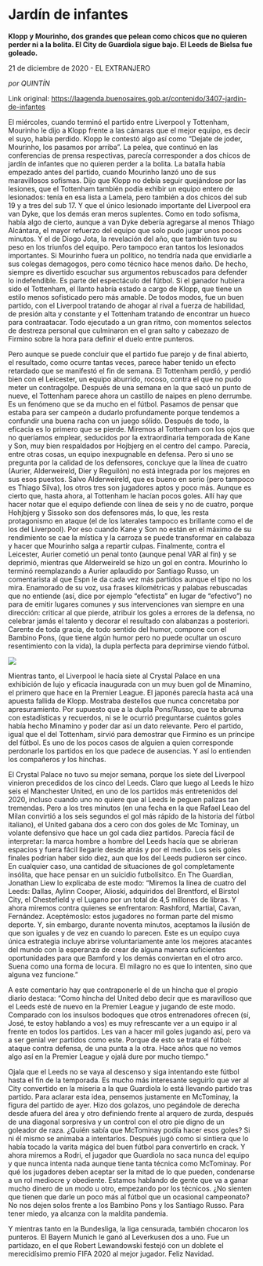 # Jardín de infantes

**Klopp y Mourinho, dos grandes que pelean como chicos que no quieren perder ni a la bolita. El City de Guardiola sigue bajo. El Leeds de Bielsa fue goleado.**

21 de diciembre de 2020 -  EL EXTRANJERO

_por QUINTÍN_

Link original: https://laagenda.buenosaires.gob.ar/contenido/3407-jardin-de-infantes



El miércoles, cuando terminó el partido entre Liverpool y Tottenham, Mourinho le dijo a Klopp frente a las cámaras que el mejor equipo, es decir el suyo, había perdido. Klopp le contestó algo así como “Dejate de joder, Mourinho, los pasamos por arriba”. La pelea, que continuó en las conferencias de prensa respectivas, parecía corresponder a dos chicos de jardín de infantes que no quieren perder a la bolita. La batalla había empezado antes del partido, cuando Mourinho lanzó uno de sus maravillosos sofismas. Dijo que Klopp no debía seguir quejándose por las lesiones, que el Tottenham también podía exhibir un equipo entero de lesionados: tenía en esa lista a Lamela, pero también a dos chicos del sub 19 y a tres del sub 17. Y que el único lesionado importante del Liverpool era van Dyke, que los demás eran meros suplentes. Como en todo sofisma, había algo de cierto, aunque a van Dyke debería agregarse al menos Thiago Alcántara, el mayor refuerzo del equipo que solo pudo jugar unos pocos minutos. Y el de Diogo Jota, la revelación del año, que también tuvo su peso en los triunfos del equipo. Pero tampoco eran tantos los lesionados importantes. Si Mourinho fuera un político, no tendría nada que envidiarle a sus colegas demagogos, pero como técnico hace menos daño. De hecho, siempre es divertido escuchar sus argumentos rebuscados para defender lo indefendible. Es parte del espectáculo del fútbol. Si el ganador hubiera sido el Tottenham, el llanto habría estado a cargo de Klopp, que tiene un estilo menos sofisticado pero más amable. De todos modos, fue un buen partido, con el Liverpool tratando de ahogar al rival a fuerza de habilidad, de presión alta y constante y el Tottenham tratando de encontrar un hueco para contraatacar. Todo ejecutado a un gran ritmo, con momentos selectos de destreza personal que culminaron en el gran salto y cabezazo de Firmino sobre la hora para definir el duelo entre punteros.




Pero aunque se puede concluir que el partido fue parejo y de final abierto, el resultado, como ocurre tantas veces, parece haber tenido un efecto retardado que se manifestó el fin de semana. El Tottenham perdió, y perdió bien con el Leicester, un equipo aburrido, rocoso, contra el que no pudo meter un contragolpe. Después de una semana en la que sacó un punto de nueve, el Tottenham parece ahora un castillo de naipes en pleno derrumbe. Es un fenómeno que se da mucho en el fútbol. Pasamos de pensar que estaba para ser campeón a dudarlo profundamente porque tendemos a confundir una buena racha con un juego sólido. Después de todo, la eficacia es lo primero que se pierde. Miremos al Tottenham con los ojos que no queríamos emplear, seducidos por la extraordinaria temporada de Kane y Son, muy bien respaldados por Hojbjerg en el centro del campo. Parecía, entre otras cosas, un equipo inexpugnable en defensa. Pero si uno se pregunta por la calidad de los defensores, concluye que la línea de cuatro (Aurier, Alderweireld, Dier y Reguilón) no está integrada por los mejores en sus esos puestos. Salvo Alderweireld, que es bueno en serio (pero tampoco es Thiago Silva), los otros tres son jugadores aptos y poco más. Aunque es cierto que, hasta ahora, al Tottenham le hacían pocos goles. Allí hay que hacer notar que el equipo defiende con línea de seis y no de cuatro, porque Hohjbjerg y Sissoko son dos defensores más, lo que, les resta protagonismo en ataque (el de los laterales tampoco es brillante como el de los del Liverpool). Por eso cuando Kane y Son no están en el máximo de su rendimiento se cae la mística y la carroza se puede transformar en calabaza y hacer que Mourinho salga a repartir culpas. Finalmente, contra el Leicester, Aurier cometió un penal tonto (aunque penal VAR al fin) y se deprimió, mientras que Alderweireld se hizo un gol en contra. Mourinho lo terminó reemplazando a Aurier aplaudido por Santiago Russo, un comentarista al que Espn le da cada vez más partidos aunque el tipo no los mira. Enamorado de su voz, usa frases kilométricas y palabas rebuscadas que no entiende (así, dice por ejemplo “efectista” en lugar de “efectivo”) no para de emitir lugares comunes y sus intervenciones van siempre en una dirección: criticar al que pierde, atribuir los goles a errores de la defensa, no celebrar jamás el talento y decorar el resultado con alabanzas a posteriori. Carente de toda gracia, de todo sentido del humor, compone con el Bambino Pons, (que tiene algún humor pero no puede ocultar un oscuro resentimiento con la vida), la dupla perfecta para deprimirse viendo fútbol.




[![](https://img.youtube.com/vi/QaoHrr2f054/0.jpg)](https://www.youtube.com/watch?v=QaoHrr2f054)




Mientras tanto, el Liverpool le hacía siete al Crystal Palace en una exhibición de lujo y eficacia inaugurada con un muy buen gol de Minamino, el primero que hace en la Premier League. El japonés parecía hasta acá una apuesta fallida de Klopp. Mostraba destellos que nunca concretaba por apresuramiento. Por supuesto que a la dupla Pons/Russo, que te abruma con estadísticas y recuerdos, ni se le ocurrió preguntarse cuántos goles había hecho Minamino y poder dar así un dato relevante. Pero el partido, igual que el del Tottenham, sirvió para demostrar que Firmino es un príncipe del fútbol. Es uno de los pocos casos de alguien a quien corresponde perdonarle los partidos en los que padece de ausencias. Y así lo entienden los compañeros y los hinchas.




El Crystal Palace no tuvo su mejor semana, porque los siete del Liverpool vinieron precedidos de los cinco del Leeds. Claro que luego al Leeds le hizo seis el Manchester United, en uno de los partidos más entretenidos del 2020, incluso cuando uno no quiere que al Leeds le peguen palizas tan tremendas. Pero a los tres minutos (en una fecha en la que Rafael Leao del Milan convirtió a los seis segundos el gol más rápido de la historia del fútbol italiano), el United gabana dos a cero con dos goles de Mc Tominay, un volante defensivo que hace un gol cada diez partidos. Parecía fácil de interpretar: la marca hombre a hombre del Leeds hacía que se abrieran espacios y fuera fácil llegarle desde atrás y por el medio. Los seis goles finales podrían haber sido diez, aun que los del Leeds pudieron ser cinco. En cualquier caso, una cantidad de situaciones de gol completamente insólita, que hace pensar en un suicidio futbolísitco. En The Guardian, Jonathan Liew lo explicaba de este modo: “Miremos la línea de cuatro del Leeds: Dallas, Aylinn Cooper, Alioski, adquiridos del Brentford, el Birstol City, el Chestefield y el Lugano por un total de 4,5 millones de libras. Y ahora miremos contra quienes se enfrentaron: Rashford, Martial, Cavan, Fernández. Aceptémoslo: estos jugadores no forman parte del mismo deporte. Y, sin embargo, durante noventa minutos, aceptamos la ilusión de que son iguales y de vez en cuando lo parecen. Este es un equipo cuya única estrategia incluye abrirse voluntariamente ante los mejores atacantes del mundo con la esperanza de crear de alguna manera suficientes oportunidades para que Bamford y los demás conviertan en el otro arco. Suena como una forma de locura. El milagro no es que lo intenten, sino que alguna vez funcione.”




A este comentario hay que contraponerle el de un hincha que el propio diario destaca: “Como hincha del United debo decir que es maravilloso que el Leeds esté de nuevo en la Premier League y jugando de este modo. Comparado con los insulsos bodoques que otros entrenadores ofrecen (sí, José, te estoy hablando a vos) es muy refrescante ver a un equipo ir al frente en todos los partidos. Les van a hacer mil goles jugando así, pero va a ser genial ver partidos como este. Porque de esto se trata el fútbol: ataque contra defensa, de una punta a la otra. Hace años que no vemos algo así en la Premier League y ojalá dure por mucho tiempo.”




Ojala que el Leeds no se vaya al descenso y siga intentando este fútbol hasta el fin de la temporada. Es mucho más interesante seguirlo que ver al City convertido en la miseria a la que Guardiola lo está llevando partido tras partido. Para aclarar esta idea, pensemos justamente en McTominay, la figura del partido de ayer. Hizo dos golazos, uno pegándole de derecha desde afuera del área y otro definiendo frente al arquero de zurda, después de una diagonal sorpresiva y un control con el otro pie digno de un goleador de raza. ¿Quién sabía que McTominay podía hacer esos goles? Si ni él mismo se animaba a intentarlos. Después jugó como si sintiera que lo había tocado la varita mágica del buen fútbol para convertirlo en crack. Y ahora miremos a Rodri, el jugador que Guardiola no saca nunca del equipo y que nunca intenta nada aunque tiene tanta técnica como McTominay. Por qué los jugadores deben aceptar ser la mitad de lo que pueden, condenarse a un rol mediocre y obediente. Estamos hablando de gente que va a ganar mucho dinero de un modo u otro, empezando por los técnicos. ¿No sienten que tienen que darle un poco más al fútbol que un ocasional campeonato? No nos dejen solos frente a los Bambino Pons y los Santiago Russo. Para tener miedo, ya alcanza con la maldita pandemia.




Y mientras tanto en la Bundesliga, la liga censurada, también chocaron los punteros. El Bayern Munich le ganó al Leverkusen dos a uno. Fue un partidazo, en el que Robert Lewandowski festejó con un doblete el merecidísimo premio FIFA 2020 al mejor jugador. Feliz Navidad.



